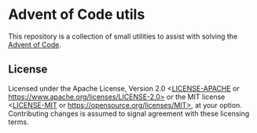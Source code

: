 # Advent of Code utils

This repository is a collection of small utilities to assist with solving the [Advent of Code][1].

[1]: https://adventofcode.com

## License

Licensed under the Apache License, Version 2.0 <[LICENSE-APACHE](LICENSE-APACHE) or
https://www.apache.org/licenses/LICENSE-2.0> or the MIT license <[LICENSE-MIT](LICENSE-MIT)
or https://opensource.org/licenses/MIT>, at your option. Contributing changes is
assumed to signal agreement with these licensing terms.
